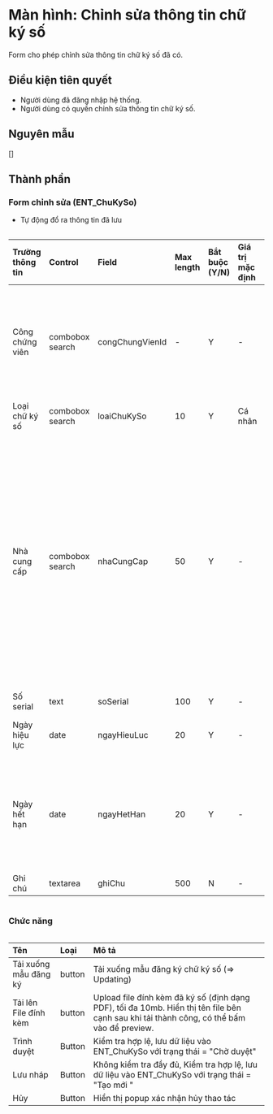 # Màn hình: Chỉnh sửa thông tin chữ ký số
Form cho phép chỉnh sửa thông tin chữ ký số đã có.

## Điều kiện tiên quyết
- Người dùng đã đăng nhập hệ thống.
- Người dùng có quyền chỉnh sửa thông tin chữ ký số.

## Nguyên mẫu
[]

## Thành phần

### Form chỉnh sửa (ENT_ChuKySo)
- Tự động đổ ra thông tin đã lưu
<div style="overflow-x:auto">

| Trường thông tin | Control         | Field           | Max length | Bắt buộc (Y/N) | Giá trị mặc định | Cho phép sửa (Y/N) | Mô tả                                                                                                                                                                                                                                                    |
|:-----------------|:----------------|:----------------|:-----------|:---------------|:-----------------|:-------------------|:---------------------------------------------------------------------------------------------------------------------------------------------------------------------------------------------------------------------------------------------------------|
| Công chứng viên  | combobox search | congChungVienId | -          | Y              | -                | Y                  | Hiển thị nếu loại chữ ký số = Cá nhân, chọn 1 từ danh sách công chứng viên của tổ chức công chứng. Danh sách hiển thị họ và tên                                                                                                                          |
| Loại chữ ký số   | combobox search | loaiChuKySo     | 10         | Y              | Cá nhân          | Y                  | Cá nhân / Tổ chức                                                                                                                                                                                                                                        |
| Nhà cung cấp     | combobox search | nhaCungCap      | 50         | Y              | -                | Y                  | Chọn nhà cung cấp dịch vụ từ danh sách: FPT-CA, VNPT-CA, CMC-CA, Viettel-CA, CA2, Safe-CA, SmartSugb, Newtel-CA, EFY-CA, TrustCA, NC-CA, LCS-CA, CMC-CA, EASY-CA, FASTCA, I-CA, Hilo-CA, ONE-CA, WINCA, MATBAO-CA, E-CA, MOBIFONECA, VNPAY-CA, IntrustCA |
| Số serial        | text            | soSerial        | 100        | Y              | -                | Y                  | Điền số serial                                                                                                                                                                                                                                           |
| Ngày hiệu lực    | date            | ngayHieuLuc     | 20         | Y              | -                | Y                  | Ngày bắt đầu hiệu lực của chữ ký số. Chọn từ lịch                                                                                                                                                                                                        |
| Ngày hết hạn     | date            | ngayHetHan      | 20         | Y              | -                | Y                  | Ngày hết hạn, chọn từ lịch phải lớn hơn hoặc bằng ngày hiệu lực. Hiển thị cảnh báo "Ngày hết hạn không hợp lệ" nếu không đúng quy tắc                                                                                                                    |
| Ghi chú          | textarea        | ghiChu          | 500        | N              | -                | Y                  | Ghi chú dùng                                                                                                                                                                                                                                             |

</div>

### Chức năng

<div style="overflow-x:auto">

| Tên                   | Loại   | Mô tả                                                                                                                                     |
|:----------------------|:-------|:------------------------------------------------------------------------------------------------------------------------------------------|
| Tải xuống mẫu đăng ký | button | Tải xuống mẫu đăng ký chữ ký số (=> Updating)                                                                                             |
| Tải lên File đính kèm | button | Upload file đính kèm đã ký số (định dạng PDF), tối đa 10mb. Hiển thị tên file bên cạnh sau khi tải thành công, có thể bấm vào để preview. |
| Trình duyệt           | Button | Kiểm tra hợp lệ, lưu dữ liệu vào ENT_ChuKySo với trạng thái = "Chờ duyệt"                                                                 |
| Lưu nháp              | Button | Không kiểm tra đầy đủ, Kiểm tra hợp lệ, lưu dữ liệu vào ENT_ChuKySo với trạng thái = "Tạo mới "                                           |
| Hủy                   | Button | Hiển thị popup xác nhận hủy thao tác                                                                                                      |

</div>